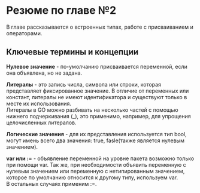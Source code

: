 <h1><b>Резюме по главе №2</b></h1>
<p>В главе рассказывается о встроенных типах, работе с присваиванием и операторами.</p>
<h2>Ключевые термины и концепции</h2>
<p><b>Нулевое значение</b> - по-умолчанию присваивается переменной, если она объявлена, но не задана.</p>
<p><b>Литералы</b> - это запись числа, символа или строки, которая представляет фиксированное значение. В отличие от переменных или констант, литералы не имеют идентификатора и существуют только в месте их использования.<br>
Литералы в GO можно разбивать на несколько частей с помощью нижнего подчеркивания (_), это применимо, например, для упрощения целочисленных литералов.</p> 
<p><b>Логические значения</b> - для их представления используется тип bool, могут имень всего два значения: true, fasle(также является нулевым значением).</p>
<p><b>var или :=</b> - объявление переменной на уровне пакета возможно только при помощи var. Так же, при необходимости объявить переменную с нулевым значением или переменную с нетипированным значением, которое по умолчанию относится к другому типу, используем var.<br>
В остальных случаях применим :=.</p>
